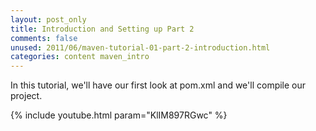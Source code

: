 ```yaml
---
layout: post_only
title: Introduction and Setting up Part 2
comments: false
unused: 2011/06/maven-tutorial-01-part-2-introduction.html
categories: content maven_intro
---
```


In this tutorial, we'll have our first look at pom.xml and we'll compile our project.

{% include youtube.html param="KlIM897RGwc" %}
